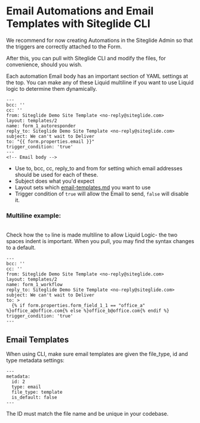 # Email Automations and Email Templates with Siteglide CLI

We recommend for now creating Automations in the Siteglide Admin so that the triggers are correctly attached to the Form.

After this, you can pull with Siteglide CLI and modify the files, for convenience, should you wish.

Each automation Email body has an important section of YAML settings at the top. You can make any of these Liquid multiline if you want to use Liquid logic to determine them dynamically.

```liquid
---
bcc: ''
cc: ''
from: Siteglide Demo Site Template <no-reply@siteglide.com>
layout: templates/2
name: form_1_autoresponder
reply_to: Siteglide Demo Site Template <no-reply@siteglide.com>
subject: We can't wait to Deliver
to: "{{ form.properties.email }}"
trigger_condition: 'true'
---
<!-- Email body -->

```

* Use to, bcc, cc, reply\_to and from for setting which email addresses should be used for each of these.
* Subject does what you'd expect
* Layout sets which [email-templates.md](email-templates.md "mention") you want to use
* Trigger condition of `true` will allow the Email to send, `false` will disable it.

### Multiline example:

\
Check how the `to` line is made multiline to allow Liquid Logic- the two spaces indent is important. When you pull, you may find the syntax changes to a default.

```liquid
---
bcc: ''
cc: ''
from: Siteglide Demo Site Template <no-reply@siteglide.com>
layout: templates/2
name: form_1_workflow
reply_to: Siteglide Demo Site Template <no-reply@siteglide.com>
subject: We can't wait to Deliver
to: >
  {% if form.properties.form_field_1_1 == "office_a" %}office_a@office.com{% else %}office_b@office.com{% endif %}
trigger_condition: 'true'
---

```

## Email Templates

When using CLI, make sure email templates are given the file\_type, id and type metadata settings:

```liquid
---
metadata:
  id: 2
  type: email
  file_type: template
  is_default: false
---
```

The ID must match the file name and be unique in your codebase.
